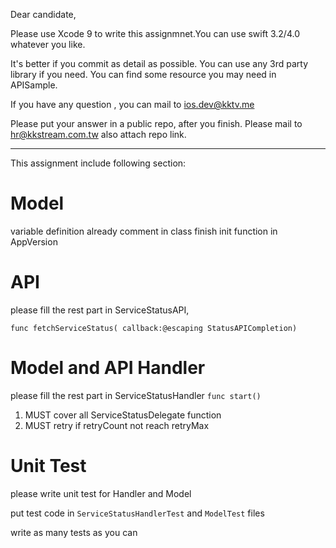 
Dear candidate,

Please use Xcode 9 to write this assignmnet.You can use swift 3.2/4.0 whatever you like.

It's better if you commit as detail as possible.
You can use any 3rd party library if you need.
You can find some resource you may need in APISample.

If you have any question , you can mail to ios.dev@kktv.me

Please put your answer in a public repo, after you finish. Please mail to hr@kkstream.com.tw also attach repo link.

------------
This assignment include following section:

# Model
variable definition already comment in class
finish init function in AppVersion

# API
please fill the rest part in ServiceStatusAPI, 

`func fetchServiceStatus( callback:@escaping StatusAPICompletion)`

# Model and API Handler
please fill the rest part in ServiceStatusHandler
`func start()`
1. MUST cover all ServiceStatusDelegate function
2. MUST retry if retryCount not reach retryMax

# Unit Test 
please write unit test for Handler and Model

put test code in `ServiceStatusHandlerTest` and `ModelTest` files

write as many tests as you can
